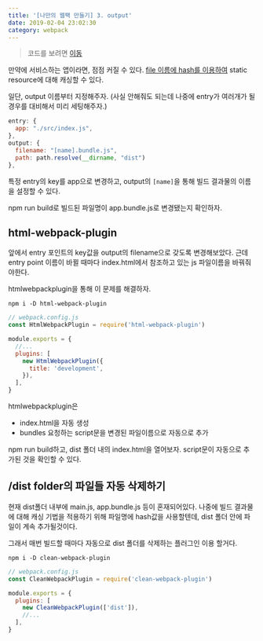 ```yaml
---
title: '[나만의 웹팩 만들기] 3. output'
date: 2019-02-04 23:02:30
category: webpack
---
```


> 코드를 보려면 [이동](https://github.com/hoilzz/create-react-packzz/tree/3-output)

만약에 서비스하는 앱이라면, 점점 커질 수 있다. [file 이름에 hash를 이용하여](https://webpack.js.org/guides/caching/) static resource에 대해 캐싱할 수 있다.

일단, output 이름부터 지정해주자. (사실 안해줘도 되는데 나중에 entry가 여러개가 될 경우를 대비해서 미리 세팅해주자.)

```js
entry: {
  app: "./src/index.js",
},
output: {
  filename: "[name].bundle.js",
  path: path.resolve(__dirname, "dist")
},
```

특정 entry의 key를 app으로 변경하고, output의 `[name]`을 통해 빌드 결과물의 이름을 설정할 수 있다.

npm run build로 빌드된 파일명이 app.bundle.js로 변경됐는지 확인하자.

## html-webpack-plugin

앞에서 entry 포인트의 key값을 output의 filename으로 갖도록 변경해보았다. 근데 entry point 이름이 바뀔 때마다 index.html에서 참조하고 있는 js 파일이름을 바꿔줘야한다.

htmlwebpackplugin을 통해 이 문제를 해결하자.

```
npm i -D html-webpack-plugin
```

```js
// webpack.config.js
const HtmlWebpackPlugin = require('html-webpack-plugin')

module.exports = {
  //...
  plugins: [
    new HtmlWebpackPlugin({
      title: 'development',
    }),
  ],
}
```

htmlwebpackplugin은

- index.html을 자동 생성
- bundles 요청하는 script문을 변경된 파일이름으로 자동으로 추가

npm run build하고, dist 폴더 내의 index.html을 열어보자.
script문이 자동으로 추가된 것을 확인할 수 있다.

## /dist folder의 파일들 자동 삭제하기

현재 dist폴더 내부에 main.js, app.bundle.js 등이 혼재되어있다. 나중에 빌드 결과물에 대해 캐싱 기법을 적용하기 위해 파일명에 hash값을 사용할텐데, dist 폴더 안에 파일이 계속 추가될것이다.

그래서 매번 빌드할 때마다 자동으로 dist 폴더를 삭제하는 플러그인 이용 할거다.

```
npm i -D clean-webpack-plugin
```

```js
// webpack.config.js
const CleanWebpackPlugin = require('clean-webpack-plugin')

module.exports = {
  plugins: [
    new CleanWebpackPlugin(['dist']),
    //...
  ],
}
```
